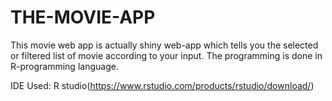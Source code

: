 # THE-MOVIE-APP
This movie web app is actually shiny web-app which tells you the selected or filtered list of movie according to your input.
The programming is done in R-programming language.

IDE Used: R studio(https://www.rstudio.com/products/rstudio/download/)

